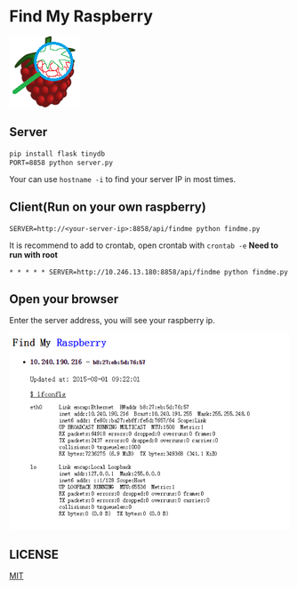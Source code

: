 # Find My Raspberry

![findrb](static/favicon.png)

## Server

	pip install flask tinydb
	PORT=8858 python server.py

Your can use `hostname -i` to find your server IP in most times.

## Client(Run on your own raspberry)

	SERVER=http://<your-server-ip>:8858/api/findme python findme.py

It is recommend to add to crontab, open crontab with `crontab -e` **Need to run with root**

	* * * * * SERVER=http://10.246.13.180:8858/api/findme python findme.py

## Open your browser
Enter the server address, you will see your raspberry ip.

![demo](static/demo.png)

## LICENSE
[MIT](LICENSE)
